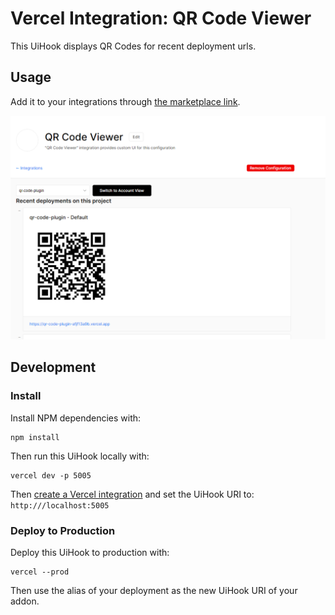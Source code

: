 # Vercel Integration: QR Code Viewer

This UiHook displays QR Codes for recent deployment urls.

## Usage

Add it to your integrations through [the marketplace link](https://vercel.com/integrations/qr-code-viewer).

![img](./look.png)

## Development

### Install

Install NPM dependencies with:

```
npm install
```

Then run this UiHook locally with:

```
vercel dev -p 5005
```

Then [create a Vercel integration](https://vercel.app/docs/integrations) and set the UiHook URI to: `http:///localhost:5005`

### Deploy to Production

Deploy this UiHook to production with:

```
vercel --prod
```
Then use the alias of your deployment as the new UiHook URI of your addon.

